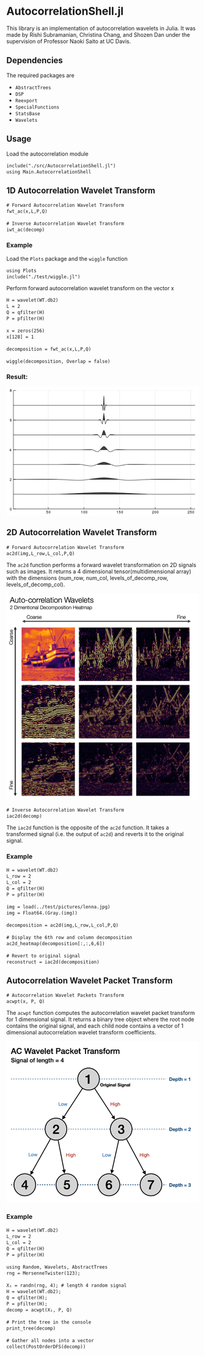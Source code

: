 # AutocorrelationShell.jl

This library is an implementation of autocorrelation wavelets in Julia. It was
made by Rishi Subramanian, Christina Chang, and Shozen Dan under the supervision of Professor Naoki Saito at UC Davis.

## Dependencies
The required packages are
+ `AbstractTrees`
+ `DSP`
+ `Reexport`
+ `SpecialFunctions`
+ `StatsBase`
+ `Wavelets`

## Usage
Load the autocorrelation module
```{julia}
include("./src/AutocorrelationShell.jl")
using Main.AutocorrelationShell
```

## 1D Autocorrelation Wavelet Transform
```{julia}
# Forward Autocorrelation Wavelet Transform
fwt_ac(x,L,P,Q)

# Inverse Autocorrelation Wavelet Transform
iwt_ac(decomp)
```

### Example
Load the `Plots` package and the `wiggle` function
```{julia}
using Plots
include("./test/wiggle.jl")
```

Perform forward autocorrelation wavelet transform on the vector x
```{julia}
H = wavelet(WT.db2)
L = 2
Q = qfilter(H)
P = pfilter(H)

x = zeros(256)
x[128] = 1

decomposition = fwt_ac(x,L,P,Q)

wiggle(decomposition, Overlap = false)
```

### Result:

![Result](Presentations/2019/Overleaf/auto_decomposition.png)

## 2D Autocorrelation Wavelet Transform
```{julia}
# Forward Autocorrelation Wavelet Transform
ac2d(img,L_row,L_col,P,Q)
```
The `ac2d` function performs a forward wavelet transformation on 2D signals such as images. It returns a 4 dimensional tensor(multidimensional array) with the dimensions (num_row, num_col, levels_of_decomp_row, levels_of_decomp_col).

![AC2D transform example](Presentations/ac2d_decomp_heatmap.png)

```{julia}
# Inverse Autocorrelation Wavelet Transform
iac2d(decomp)
```
The `iac2d` function is the opposite of the `ac2d` function. It takes a transformed signal (i.e. the output of `ac2d`) and reverts it to the original signal.

### Example
```{julia}
H = wavelet(WT.db2)
L_row = 2
L_col = 2
Q = qfilter(H)
P = pfilter(H)

img = load(../test/pictures/lenna.jpg)
img = Float64.(Gray.(img))

decomposition = ac2d(img,L_row,L_col,P,Q)

# Display the 6th row and column decomposition
ac2d_heatmap(decomposition[:,:,6,6])

# Revert to original signal
reconstruct = iac2d(decomposition)
```

## Autocorrelation Wavelet Packet Transform
```{julia}
# Autocorrelation Wavelet Packets Transform
acwpt(x, P, Q)
```
The `acwpt` function computes the autocorrelation wavelet packet transform for 1 dimensional signal. It returns a binary tree object where the root node contains the original signal, and each child node contains a vector of 1 dimensional autocorrelation wavelet transform coefficients.

![AC Wavelet Packet Transform Diagram](Presentations/acwpt_diagram.png)

### Example
```{julia}
H = wavelet(WT.db2)
L_row = 2
L_col = 2
Q = qfilter(H)
P = pfilter(H)

using Random, Wavelets, AbstractTrees
rng = MersenneTwister(123);

X₁ = randn(rng, 4); # length 4 random signal
H = wavelet(WT.db2);
Q = qfilter(H);
P = pfilter(H);
decomp = acwpt(X₁, P, Q)

# Print the tree in the console
print_tree(decomp)

# Gather all nodes into a vector
collect(PostOrderDFS(decomp))
```